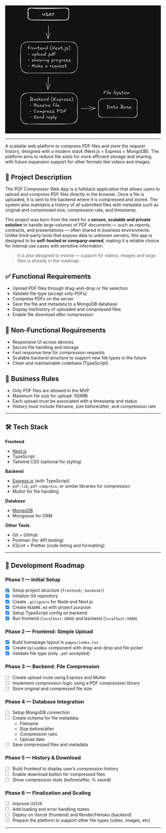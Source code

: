 
![System Architecture Diagram](docs/system-architecture.png)

---

A scalable web platform to compress PDF files and store the request history, designed with a modern stack (Next.js + Express + MongoDB). The platform aims to reduce file sizes for more efficient storage and sharing, with future expansion support for other formats like videos and images.

## 🧠 Project Description

The PDF Compressor Web App is a fullstack application that allows users to upload and compress PDF files directly in the browser. Once a file is uploaded, it is sent to the backend where it is compressed and stored. The system also maintains a history of all submitted files with metadata such as original and compressed size, compression rate, and timestamp.

This project was born from the need for a **secure, scalable and private solution** to handle large volumes of PDF documents — such as reports, contracts, and presentations — often shared in business environments. Unlike third-party tools that expose data to unknown servers, this app is designed to be **self-hosted or company-owned**, making it a reliable choice for internal use cases with sensitive information.

> It is also designed to evolve — support for videos, images and large files is already in the roadmap.


## ✅ Functional Requirements

- Upload PDF files through drag-and-drop or file selection
- Validate file type (accept only PDFs)
- Compress PDFs on the server
- Save the file and metadata to a MongoDB database
- Display list/history of uploaded and compressed files
- Enable file download after compression

## 🚫 Non-Functional Requirements

- Responsive UI across devices
- Secure file handling and storage
- Fast response time for compression requests
- Scalable backend structure to support new file types in the future
- Clean and maintainable codebase (TypeScript)

## 📏 Business Rules

- Only PDF files are allowed in the MVP
- Maximum file size for upload: 100MB
- Each upload must be associated with a timestamp and status
- History must include filename, size before/after, and compression rate

---

## 🛠️ Tech Stack

**Frontend**  
- [Next.js](https://nextjs.org/)
- TypeScript
- Tailwind CSS (optional for styling)

**Backend**  
- [Express.js](https://expressjs.com/) (with TypeScript)
- `pdf-lib`, `pdf-compress`, or similar libraries for compression
- Multer for file handling

**Database**  
- [MongoDB](https://www.mongodb.com/)
- Mongoose for ORM

**Other Tools**  
- Git + GitHub
- Postman (for API testing)
- ESLint + Prettier (code linting and formatting)

---

## 🧱 Development Roadmap

### Phase 1 — Initial Setup
- [x] Setup project structure (`frontend/`, `backend/`)
- [x] Initialize Git repository
- [x] Create `.gitignore` for Node and Next.js
- [x] Create `README.md` with project purpose
- [x] Setup TypeScript config on backend
- [x] Run frontend (`localhost:3000`) and backend (`localhost:5000`)

### Phase 2 — Frontend: Simple Upload
- [x] Build homepage layout in `pages/index.tsx`
- [x] Create `UploadBox` component with drag-and-drop and file picker
- [x] Validate file type (only `.pdf` accepted)

### Phase 3 — Backend: File Compression
- [ ] Create upload route using Express and Multer
- [ ] Implement compression logic using a PDF compression library
- [ ] Store original and compressed file size

### Phase 4 — Database Integration
- [ ] Setup MongoDB connection
- [ ] Create schema for file metadata:
  - Filename
  - Size before/after
  - Compression ratio
  - Upload date
- [ ] Save compressed files and metadata

### Phase 5 — History & Download
- [ ] Build frontend to display user’s compression history
- [ ] Enable download button for compressed files
- [ ] Show compression stats (before/after, % saved)

### Phase 6 — Finalization and Scaling
- [ ] Improve UI/UX
- [ ] Add loading and error handling states
- [ ] Deploy on Vercel (frontend) and Render/Heroku (backend)
- [ ] Prepare the platform to support other file types (video, images, etc)

---


